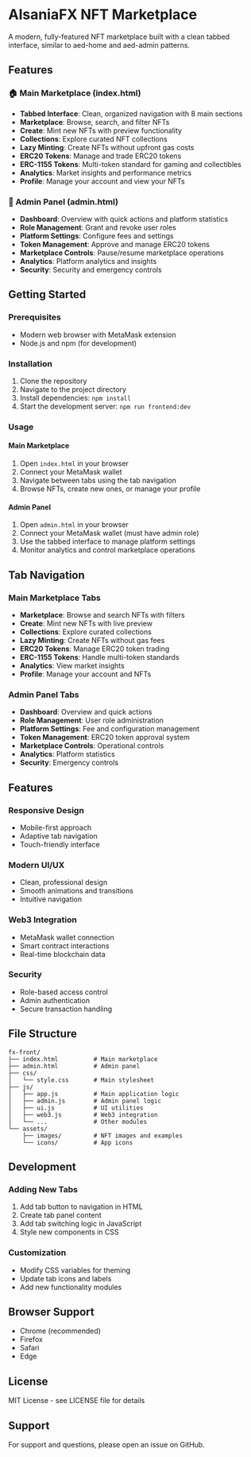 # AlsaniaFX NFT Marketplace

A modern, fully-featured NFT marketplace built with a clean tabbed interface, similar to aed-home and aed-admin patterns.

## Features

### 🏠 Main Marketplace (index.html)
- **Tabbed Interface**: Clean, organized navigation with 8 main sections
- **Marketplace**: Browse, search, and filter NFTs
- **Create**: Mint new NFTs with preview functionality
- **Collections**: Explore curated NFT collections
- **Lazy Minting**: Create NFTs without upfront gas costs
- **ERC20 Tokens**: Manage and trade ERC20 tokens
- **ERC-1155 Tokens**: Multi-token standard for gaming and collectibles
- **Analytics**: Market insights and performance metrics
- **Profile**: Manage your account and view your NFTs

### 🔧 Admin Panel (admin.html)
- **Dashboard**: Overview with quick actions and platform statistics
- **Role Management**: Grant and revoke user roles
- **Platform Settings**: Configure fees and settings
- **Token Management**: Approve and manage ERC20 tokens
- **Marketplace Controls**: Pause/resume marketplace operations
- **Analytics**: Platform analytics and insights
- **Security**: Security and emergency controls

## Getting Started

### Prerequisites
- Modern web browser with MetaMask extension
- Node.js and npm (for development)

### Installation
1. Clone the repository
2. Navigate to the project directory
3. Install dependencies: `npm install`
4. Start the development server: `npm run frontend:dev`

### Usage

#### Main Marketplace
1. Open `index.html` in your browser
2. Connect your MetaMask wallet
3. Navigate between tabs using the tab navigation
4. Browse NFTs, create new ones, or manage your profile

#### Admin Panel
1. Open `admin.html` in your browser
2. Connect your MetaMask wallet (must have admin role)
3. Use the tabbed interface to manage platform settings
4. Monitor analytics and control marketplace operations

## Tab Navigation

### Main Marketplace Tabs
- **Marketplace**: Browse and search NFTs with filters
- **Create**: Mint new NFTs with live preview
- **Collections**: Explore curated collections
- **Lazy Minting**: Create NFTs without gas fees
- **ERC20 Tokens**: Manage ERC20 token trading
- **ERC-1155 Tokens**: Handle multi-token standards
- **Analytics**: View market insights
- **Profile**: Manage your account and NFTs

### Admin Panel Tabs
- **Dashboard**: Overview and quick actions
- **Role Management**: User role administration
- **Platform Settings**: Fee and configuration management
- **Token Management**: ERC20 token approval system
- **Marketplace Controls**: Operational controls
- **Analytics**: Platform statistics
- **Security**: Emergency controls

## Features

### Responsive Design
- Mobile-first approach
- Adaptive tab navigation
- Touch-friendly interface

### Modern UI/UX
- Clean, professional design
- Smooth animations and transitions
- Intuitive navigation

### Web3 Integration
- MetaMask wallet connection
- Smart contract interactions
- Real-time blockchain data

### Security
- Role-based access control
- Admin authentication
- Secure transaction handling

## File Structure

```
fx-front/
├── index.html          # Main marketplace
├── admin.html          # Admin panel
├── css/
│   └── style.css       # Main stylesheet
├── js/
│   ├── app.js          # Main application logic
│   ├── admin.js        # Admin panel logic
│   ├── ui.js           # UI utilities
│   ├── web3.js         # Web3 integration
│   └── ...             # Other modules
└── assets/
    ├── images/         # NFT images and examples
    └── icons/          # App icons
```

## Development

### Adding New Tabs
1. Add tab button to navigation in HTML
2. Create tab panel content
3. Add tab switching logic in JavaScript
4. Style new components in CSS

### Customization
- Modify CSS variables for theming
- Update tab icons and labels
- Add new functionality modules

## Browser Support
- Chrome (recommended)
- Firefox
- Safari
- Edge

## License
MIT License - see LICENSE file for details

## Support
For support and questions, please open an issue on GitHub.